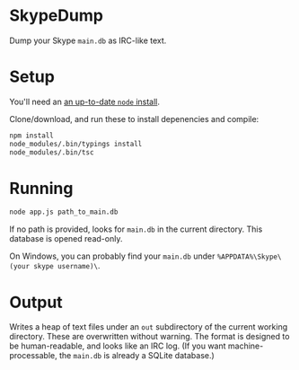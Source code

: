 # SkypeDump
Dump your Skype `main.db` as IRC-like text.

# Setup
You'll need an [an up-to-date `node` install](https://nodejs.org/en/download/package-manager/).

Clone/download, and run these to install depenencies and compile:
```sh
npm install
node_modules/.bin/typings install
node_modules/.bin/tsc
```

# Running
```sh
node app.js path_to_main.db
```
If no path is provided, looks for `main.db` in the current directory.
This database is opened read-only.

On Windows, you can probably find your `main.db` under `%APPDATA%\Skype\(your skype username)\`.

# Output
Writes a heap of text files under an `out` subdirectory of the current working directory.
These are overwritten without warning.
The format is designed to be human-readable, and looks like an IRC log.
(If you want machine-processable, the `main.db` is already a SQLite database.)
